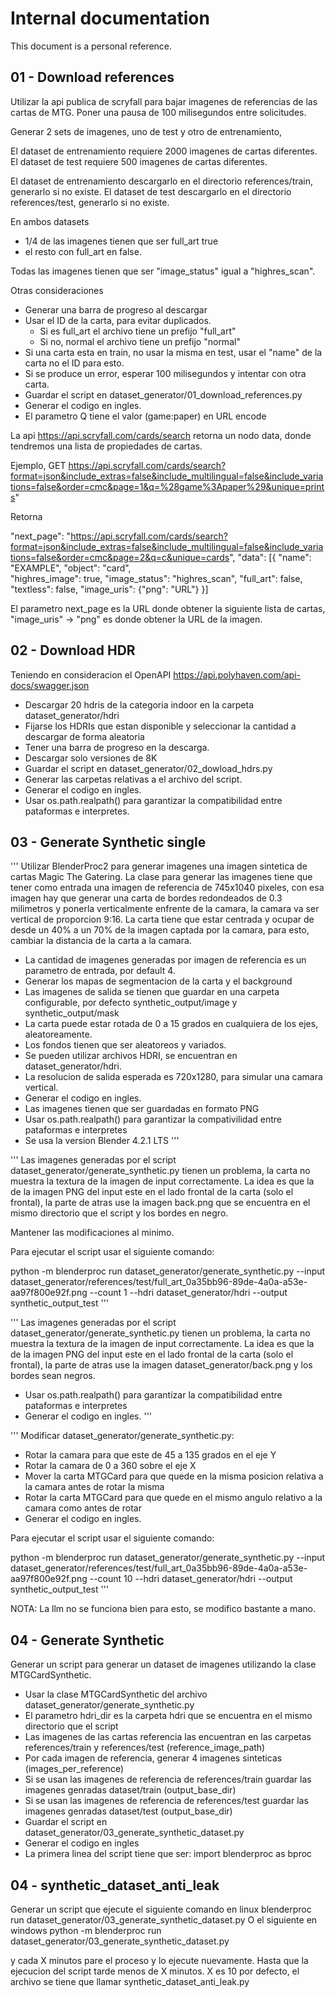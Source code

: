 # Internal documentation

This document is a personal reference.

## 01 - Download references

Utilizar la api publica de scryfall para bajar imagenes de referencias de las cartas de MTG. Poner una pausa de 100 milisegundos entre solicitudes.

Generar 2 sets de imagenes, uno de test y otro de entrenamiento,

El dataset de entrenamiento requiere 2000 imagenes de cartas diferentes.
El dataset de test requiere 500 imagenes de cartas diferentes.

El dataset de entrenamiento descargarlo en el directorio references/train, generarlo si no existe.
El dataset de test descargarlo en el directorio references/test, generarlo si no existe.

En ambos datasets 
- 1/4 de las imagenes tienen que ser full_art true
- el resto con full_art en false.

Todas las imagenes tienen que ser "image_status" igual a "highres_scan". 

Otras consideraciones
- Generar una barra de progreso al descargar
- Usar el ID de la carta, para evitar duplicados.
  - Si es full_art el archivo tiene un prefijo "full_art" 
  - Si no, normal el archivo tiene un prefijo "normal" 
- Si una carta esta en train, no usar la misma en test, usar el "name" de la carta no el ID para esto.
- Si se produce un error, esperar 100 milisegundos y intentar con otra carta.
- Guardar el script en dataset_generator/01_download_references.py
- Generar el codigo en ingles.
- El parametro Q tiene el valor (game:paper) en URL encode

La api https://api.scryfall.com/cards/search retorna un nodo data, donde tendremos una lista de propiedades de cartas.

Ejemplo, GET https://api.scryfall.com/cards/search?format=json&include_extras=false&include_multilingual=false&include_variations=false&order=cmc&page=1&q=%28game%3Apaper%29&unique=prints"

Retorna 

"next_page": "https://api.scryfall.com/cards/search?format=json&include_extras=false&include_multilingual=false&include_variations=false&order=cmc&page=2&q=c&unique=cards",
"data":
[{
      "name": "EXAMPLE",
      "object": "card",      
      "highres_image": true,
      "image_status": "highres_scan",
      "full_art": false,
      "textless": false,
      "image_uris": {"png": "URL"}
}]

El parametro next_page es la URL donde obtener la siguiente lista de cartas, "image_uris" -> "png" es donde obtener la URL de la imagen.

## 02 - Download HDR

Teniendo en consideracion el OpenAPI https://api.polyhaven.com/api-docs/swagger.json 

- Descargar 20 hdris de la categoria indoor en la carpeta dataset_generator/hdri 
- Fijarse los HDRIs que estan disponible y seleccionar la cantidad a descargar de forma aleatoria
- Tener una barra de progreso en la descarga.
- Descargar solo versiones de 8K
- Guardar el script en dataset_generator/02_dowload_hdrs.py
- Generar las carpetas relativas a el archivo del script.
- Generar el codigo en ingles.
- Usar os.path.realpath() para garantizar la compatibilidad entre pataformas e interpretes.

## 03 - Generate Synthetic single

'''
Utilizar BlenderProc2 para generar imagenes una imagen sintetica de cartas Magic The Gatering.
La clase para generar las imagenes tiene que tener como entrada una imagen de referencia de 745x1040 pixeles, con esa imagen
hay que generar una carta de bordes redondeados de 0.3 milimetros y ponerla verticalmente enfrente de la camara,  la camara va ser vertical de proporcion 9:16.
La carta tiene que estar centrada y ocupar de desde un 40% a un 70% de la imagen captada por la camara, para esto, cambiar la distancia de la carta a la camara.

- La cantidad de imagenes generadas por imagen de referencia es un parametro de entrada, por default 4.
- Generar los mapas de segmentacion de la carta y el background
- Las imagenes de salida se tienen que guardar en una carpeta configurable, por defecto synthetic_output/image y synthetic_output/mask 
- La carta puede estar rotada de 0 a 15 grados en cualquiera de los ejes, aleatoreamente.
- Los fondos tienen que ser aleatoreos y variados.
- Se pueden utilizar archivos HDRI, se encuentran en dataset_generator/hdri.
- La resolucion de salida esperada es 720x1280, para simular una camara vertical.
- Generar el codigo en ingles.
- Las imagenes tienen que ser guardadas en formato PNG
- Usar os.path.realpath() para garantizar la compativilidad entre pataformas e interpretes
- Se usa la version Blender 4.2.1 LTS
'''

'''
Las imagenes generadas por el script dataset_generator/generate_synthetic.py tienen un problema, la carta no muestra la textura de la imagen de input correctamente. 
La idea es que la de la imagen PNG del input este en el lado frontal de la carta (solo el frontal), la parte de atras use la imagen back.png que se encuentra en el mismo directorio que el script y los bordes en negro.

Mantener las modificaciones al minimo.

Para ejecutar el script usar el siguiente comando:

python -m blenderproc run dataset_generator/generate_synthetic.py --input dataset_generator/references/test/full_art_0a35bb96-89de-4a0a-a53e-aa97f800e92f.png --count 1 --hdri dataset_generator/hdri --output synthetic_output_test
'''

'''
Las imagenes generadas por el script dataset_generator/generate_synthetic.py tienen un problema, la carta no muestra la textura de la imagen de input correctamente. 
La idea es que la de la imagen PNG del input este en el lado frontal de la carta (solo el frontal), la parte de atras use la imagen dataset_generator/back.png y los bordes sean negros.

- Usar os.path.realpath() para garantizar la compatibilidad entre pataformas e interpretes
- Generar el codigo en ingles.
'''

'''
Modificar dataset_generator/generate_synthetic.py: 

- Rotar la camara para que este de 45 a 135 grados en el eje Y
- Rotar la camara de 0 a 360 sobre el eje X
- Mover la carta MTGCard para que quede en la misma posicion relativa a la camara antes de rotar la misma
- Rotar la carta MTGCard para que quede en el mismo angulo relativo a la camara como antes de rotar
- Generar el codigo en ingles.

Para ejecutar el script usar el siguiente comando:

python -m blenderproc run dataset_generator/generate_synthetic.py --input dataset_generator/references/test/full_art_0a35bb96-89de-4a0a-a53e-aa97f800e92f.png --count 10 --hdri dataset_generator/hdri --output synthetic_output_test
'''

NOTA: La llm no se funciona bien para esto, se modifico bastante a mano.

## 04 - Generate Synthetic

Generar un script para generar un dataset de imagenes utilizando la clase MTGCardSynthetic.

- Usar la clase MTGCardSynthetic del archivo dataset_generator/generate_synthetic.py
- El parametro hdri_dir es la carpeta hdri que se encuentra en el mismo directorio que el script
- Las imagenes de las cartas referencia las encuentran en las carpetas references/train y references/test (reference_image_path)
- Por cada imagen de referencia, generar 4 imagenes sinteticas (images_per_reference)
- Si se usan las imagenes de referencia de references/train guardar las imagenes genradas dataset/train (output_base_dir)
- Si se usan las imagenes de referencia de references/test guardar las imagenes genradas dataset/test (output_base_dir)
- Guardar el script en dataset_generator/03_generate_synthetic_dataset.py
- Generar el codigo en ingles 
- La primera linea del script tiene que ser: import blenderproc as bproc

## 04 - synthetic_dataset_anti_leak


Generar un script que ejecute el siguiente comando en linux
  blenderproc run dataset_generator/03_generate_synthetic_dataset.py
O el siguiente en windows
  python -m blenderproc run dataset_generator/03_generate_synthetic_dataset.py

y cada X minutos pare el proceso y lo ejecute nuevamente. Hasta que la ejecucion del script tarde menos de X minutos.
X es 10 por defecto, el archivo se tiene que llamar synthetic_dataset_anti_leak.py
